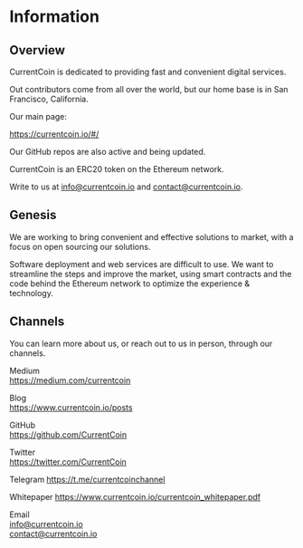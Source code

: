 # Information

Overview
------

CurrentCoin is dedicated to providing fast and convenient digital services.

Out contributors come from all over the world, but our home base is in San Francisco, California.

Our main page:

https://currentcoin.io/#/

Our GitHub repos are also active and being updated.

CurrentCoin is an ERC20 token on the Ethereum network.

Write to us at info@currentcoin.io and contact@currentcoin.io.

Genesis
------

We are working to bring convenient and effective solutions to market, with a focus on open sourcing our solutions.

Software deployment and web services are difficult to use. We want to streamline the steps and improve the market, using smart contracts and the code behind the Ethereum network to optimize the experience & technology.

Channels
------
You can learn more about us, or reach out to us in person, through our channels.


Medium  
https://medium.com/currentcoin 

Blog  
https://www.currentcoin.io/posts

GitHub  
https://github.com/CurrentCoin  

Twitter  
https://twitter.com/CurrentCoin  

Telegram
https://t.me/currentcoinchannel

Whitepaper
https://www.currentcoin.io/currentcoin_whitepaper.pdf

Email  
info@currentcoin.io  
contact@currentcoin.io  
  
